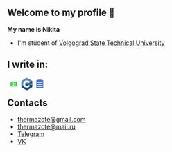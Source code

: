## Welcome to my profile 👋
**My name is Nikita** 
- I'm student of [Volgograd State Technical University](https://www.vstu.ru/eng/)
## I write in: 
<img align="left" alt="Qt" width="30px" src="https://raw.githubusercontent.com/github/explore/80688e429a7d4ef2fca1e82350fe8e3517d3494d/topics/qt/qt.png"/>  
<img align="left" alt="Cpp" width="30px" src="https://raw.githubusercontent.com/github/explore/80688e429a7d4ef2fca1e82350fe8e3517d3494d/topics/cpp/cpp.png"/>  
<img align="left" alt="SQL" width="30px" src="https://raw.githubusercontent.com/github/explore/80688e429a7d4ef2fca1e82350fe8e3517d3494d/topics/sql/sql.png"/>  

</br>

## Contacts
* thermazote@gmail.com
* thermazote@mail.ru
* [Telegram](https://t.me/thermazote)
* [VK](https://vk.com/thermazote)


